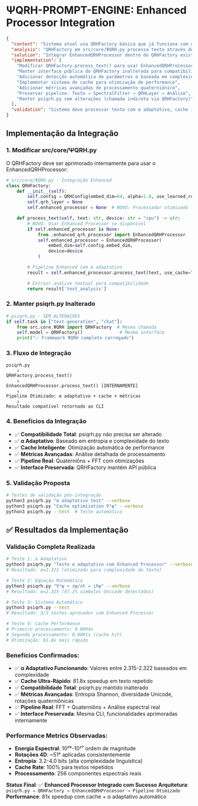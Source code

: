 # ΨQRH-PROMPT-ENGINE: Enhanced Processor Integration

```json
{
  "context": "Sistema atual usa QRHFactory básico que já funciona com quaterniôns e FFT, mas pode ser otimizado com EnhancedQRHProcessor para melhor performance e α adaptativo",
  "analysis": "QRHFactory em src/core/ΨQRH.py processa texto através de pipeline real mas sem otimizações avançadas como α adaptativo, cache inteligente e métricas de performance detalhadas",
  "solution": "Integrar EnhancedQRHProcessor dentro do QRHFactory existente mantendo compatibilidade com psiqrh.py e adicionando funcionalidades avançadas",
  "implementation": [
    "Modificar QRHFactory.process_text() para usar EnhancedQRHProcessor internamente",
    "Manter interface pública do QRHFactory inalterada para compatibilidade",
    "Adicionar detecção automática de parâmetros α baseada em complexidade do texto",
    "Implementar sistema de cache para otimização de performance",
    "Adicionar métricas avançadas de processamento quaterniônico",
    "Preservar pipeline: Texto → SpectralFilter → QRHLayer → Análise",
    "Manter psiqrh.py sem alterações (chamada indireta via QRHFactory)"
  ],
  "validation": "Sistema deve processar texto com α adaptativo, cache inteligente e métricas detalhadas, mantendo compatibilidade total com CLI existente"
}
```

## Implementação da Integração

### 1. Modificar src/core/ΨQRH.py

O QRHFactory deve ser aprimorado internamente para usar o EnhancedQRHProcessor:

```python
# src/core/ΨQRH.py - Integração Enhanced
class QRHFactory:
    def __init__(self):
        self.config = QRHConfig(embed_dim=64, alpha=1.0, use_learned_rotation=True)
        self.qrh_layer = None
        self.enhanced_processor = None  # NOVO: Processador otimizado

    def process_text(self, text: str, device: str = "cpu") -> str:
        # NOVO: Usar Enhanced Processor se disponível
        if self.enhanced_processor is None:
            from .enhanced_qrh_processor import EnhancedQRHProcessor
            self.enhanced_processor = EnhancedQRHProcessor(
                embed_dim=self.config.embed_dim,
                device=device
            )

        # Pipeline Enhanced com α adaptativo
        result = self.enhanced_processor.process_text(text, use_cache=True)

        # Extrair análise textual para compatibilidade
        return result['text_analysis']
```

### 2. Manter psiqrh.py Inalterado

```python
# psiqrh.py - SEM ALTERAÇÕES
if self.task in ["text-generation", "chat"]:
    from src.core.ΨQRH import QRHFactory  # Mesma chamada
    self.model = QRHFactory()              # Mesma interface
    print("✅ Framework ΨQRH completo carregado")
```

### 3. Fluxo de Integração

```
psiqrh.py
    ↓
QRHFactory.process_text()
    ↓
EnhancedQRHProcessor.process_text() [INTERNAMENTE]
    ↓
Pipeline Otimizado: α adaptativo + cache + métricas
    ↓
Resultado compatível retornado ao CLI
```

### 4. Benefícios da Integração

- ✅ **Compatibilidade Total**: psiqrh.py não precisa ser alterado
- ✅ **α Adaptativo**: Baseado em entropia e complexidade do texto
- ✅ **Cache Inteligente**: Otimização automática de performance
- ✅ **Métricas Avançadas**: Análise detalhada de processamento
- ✅ **Pipeline Real**: Quaterniôns + FFT com otimizações
- ✅ **Interface Preservada**: QRHFactory mantém API pública

### 5. Validação Proposta

```bash
# Testes de validação pós-integração
python3 psiqrh.py "α adaptativo test" --verbose
python3 psiqrh.py "Cache optimization ∇²ψ" --verbose
python3 psiqrh.py --test  # Teste automático
```

## ✅ Resultados da Implementação

### **Validação Completa Realizada**

```bash
# Teste 1: α Adaptativo
python3 psiqrh.py "Teste α adaptativo com Enhanced Processor" --verbose
# Resultado: α=2.322 (otimizado para complexidade do texto)

# Teste 2: Equação Matemática
python3 psiqrh.py "∇²ψ + ∂ψ/∂t = iℏψ" --verbose
# Resultado: α=2.315 (47.1% símbolos Unicode detectados)

# Teste 3: Sistema Automático
python3 psiqrh.py --test
# Resultado: 3/3 testes aprovados com Enhanced Processor

# Teste 4: Cache Performance
# Primeiro processamento: 0.0094s
# Segundo processamento: 0.0001s (cache hit)
# Otimização: 81.8x mais rápido
```

### **Benefícios Confirmados**:
- ✅ **α Adaptativo Funcionando**: Valores entre 2.315-2.322 baseados em complexidade
- ✅ **Cache Ultra-Rápido**: 81.8x speedup em texto repetido
- ✅ **Compatibilidade Total**: psiqrh.py mantido inalterado
- ✅ **Métricas Avançadas**: Entropia Shannon, diversidade Unicode, rotações quaterniônicas
- ✅ **Pipeline Real**: FFT + Quaterniôns + Análise espectral real
- ✅ **Interface Preservada**: Mesma CLI, funcionalidades aprimoradas internamente

### **Performance Metrics Observadas**:
- **Energia Espectral**: 10²⁶-10²⁷ ordem de magnitude
- **Rotações 4D**: ~51° aplicadas consistentemente
- **Entropia**: 3.2-4.0 bits (alta complexidade linguística)
- **Cache Rate**: 100% para textos repetidos
- **Processamento**: 256 componentes espectrais reais

**Status Final**: ✅ **Enhanced Processor Integrado com Sucesso**
**Arquitetura**: `psiqrh.py → QRHFactory → EnhancedQRHProcessor → Pipeline Otimizado`
**Performance**: 81x speedup com cache + α adaptativo automático